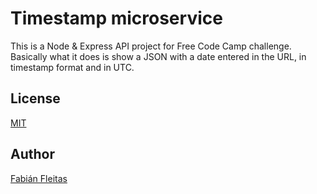 
# Timestamp microservice
This is a Node & Express API project for Free Code Camp challenge. Basically what it does is show a JSON with a date entered in the URL, in timestamp format and in UTC.

## License
[MIT](https://choosealicense.com/licenses/mit/)

## Author
[Fabián Fleitas](https://fabianf.netlify.app)